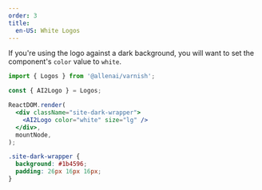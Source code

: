 ```yaml
---
order: 3
title:
  en-US: White Logos
---
```


If you're using the logo against a dark background, you will want to set the component's `color` value to `white`.

```jsx
import { Logos } from '@allenai/varnish';

const { AI2Logo } = Logos;

ReactDOM.render(
  <div className="site-dark-wrapper">
    <AI2Logo color="white" size="lg" />
  </div>,
  mountNode,
);
```

```css
.site-dark-wrapper {
  background: #1b4596;
  padding: 26px 16px 16px;
}
```
